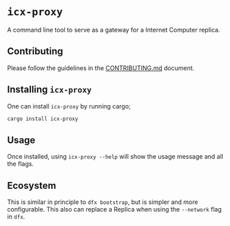 # `icx-proxy`

A command line tool to serve as a gateway for a Internet Computer replica.

## Contributing

Please follow the guidelines in the [CONTRIBUTING.md](.github/CONTRIBUTING.md) document.

## Installing `icx-proxy`

One can install `icx-proxy` by running cargo;

```bash
cargo install icx-proxy
```

## Usage

Once installed, using `icx-proxy --help` will show the usage message and all the flags.

## Ecosystem

This is similar in principle to `dfx bootstrap`, but is simpler and more configurable. This also can replace a Replica when using the `--network` flag in `dfx`.
